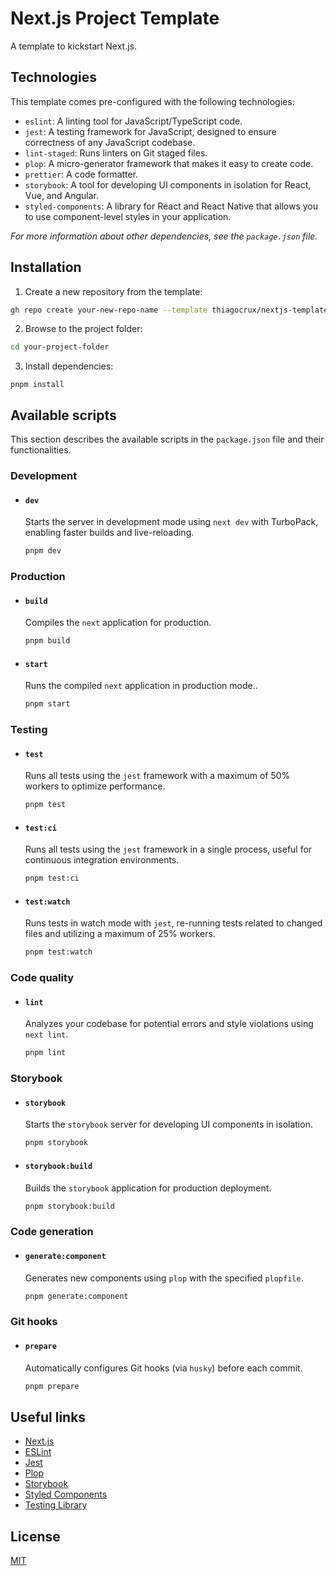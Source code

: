 # Next.js Project Template

A template to kickstart Next.js.

## Technologies

This template comes pre-configured with the following technologies:

- `eslint`: A linting tool for JavaScript/TypeScript code.
- `jest`: A testing framework for JavaScript, designed to ensure correctness of any JavaScript codebase.
- `lint-staged`: Runs linters on Git staged files.
- `plop`: A micro-generator framework that makes it easy to create code.
- `prettier`: A code formatter.
- `storybook`: A tool for developing UI components in isolation for React, Vue, and Angular.
- `styled-components`: A library for React and React Native that allows you to use component-level styles in your application.

_For more information about other dependencies, see the `package.json` file._

## Installation

1. Create a new repository from the template:

```bash
gh repo create your-new-repo-name --template thiagocrux/nextjs-template
```

2. Browse to the project folder:

```bash
cd your-project-folder
```

3. Install dependencies:

```
pnpm install
```

## Available scripts

This section describes the available scripts in the `package.json` file and their functionalities.

### Development

- #### `dev`

  Starts the server in development mode using `next dev` with TurboPack, enabling faster builds and live-reloading.

  ```bash
  pnpm dev
  ```

### Production

- #### `build`

  Compiles the `next` application for production.

  ```bash
  pnpm build
  ```

- #### `start`

  Runs the compiled `next` application in production mode..

  ```bash
  pnpm start
  ```

### Testing

- #### `test`

  Runs all tests using the `jest` framework with a maximum of 50% workers to optimize performance.

  ```bash
  pnpm test
  ```

- #### `test:ci`

  Runs all tests using the `jest` framework in a single process, useful for continuous integration environments.

  ```bash
  pnpm test:ci
  ```

- #### `test:watch`

  Runs tests in watch mode with `jest`, re-running tests related to changed files and utilizing a maximum of 25% workers.

  ```bash
  pnpm test:watch
  ```

### Code quality

- #### `lint`

  Analyzes your codebase for potential errors and style violations using `next lint`.

  ```bash
  pnpm lint
  ```

### Storybook

- #### `storybook`

  Starts the `storybook` server for developing UI components in isolation.

  ```bash
  pnpm storybook
  ```

- #### `storybook:build`

  Builds the `storybook` application for production deployment.

  ```bash
  pnpm storybook:build
  ```

### Code generation

- #### `generate:component`

  Generates new components using `plop` with the specified `plopfile`.

  ```bash
  pnpm generate:component
  ```

### Git hooks

- #### `prepare`

  Automatically configures Git hooks (via `husky`) before each commit.

  ```bash
  pnpm prepare
  ```

## Useful links

- [Next.js](https://nextjs.org/)
- [ESLint](https://eslint.org/)
- [Jest](https://jestjs.io/)
- [Plop](https://plopjs.com/)
- [Storybook](https://storybook.js.org/)
- [Styled Components](https://styled-components.com/)
- [Testing Library](https://testing-library.com/)

## License

[MIT](https://choosealicense.com/licenses/mit/)
